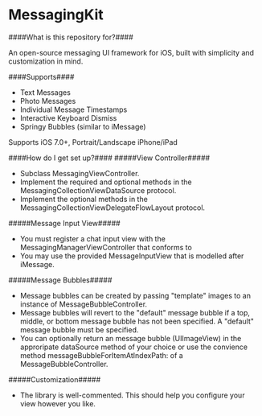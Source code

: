 MessagingKit
============

####What is this repository for?####

An open-source messaging UI framework for iOS, built with simplicity and customization in mind.

####Supports####
- Text Messages
- Photo Messages
- Individual Message Timestamps
- Interactive Keyboard Dismiss
- Springy Bubbles (similar to iMessage)

Supports iOS 7.0+, Portrait/Landscape iPhone/iPad

####How do I get set up?####
#####View Controller#####
- Subclass MessagingViewController.
- Implement the required and optional methods in the MessagingCollectionViewDataSource protocol.
- Implement the optional methods in the MessagingCollectionViewDelegateFlowLayout protocol.

#####Message Input View#####
- You must register a chat input view with the MessagingManagerViewController that conforms to <MessageInputUtility>
- You may use the provided MessageInputView that is modelled after iMessage.

#####Message Bubbles#####
- Message bubbles can be created by passing "template" images to an instance of MessageBubbleController.
- Message bubbles will revert to the "default" message bubble if a top, middle, or bottom message bubble has not been specified. A "default" message bubble must be specified.
- You can optionally return an message bubble (UIImageView) in the approripate dataSource method of your choice or use the convience method messageBubbleForItemAtIndexPath: of a MessageBubbleController.

#####Customization#####
- The library is well-commented. This should help you configure your view however you like.
